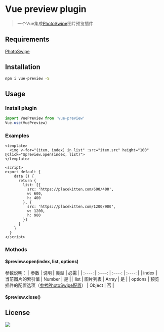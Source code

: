 # Vue preview plugin

> 一个Vue集成[PhotoSwipe](https://github.com/dimsemenov/PhotoSwipe)图片预览插件

## Requirements

[PhotoSwipe](https://github.com/dimsemenov/PhotoSwipe)

## Installation

``` bash
npm i vue-preview -S
```

## Usage

### Install plugin

``` javascript
import VuePreview from 'vue-preview'
Vue.use(VuePreview)
```

### Examples

``` vue
<template>
  <img v-for="(item, index) in list" :src="item.src" height="100" @click="$preview.open(index, list)">
</template>

<script>
export default {
    data () {
      return {
        list: [{
          src: 'https://placekitten.com/600/400',
          w: 600,
          h: 400
        }, {
          src: 'https://placekitten.com/1200/900',
          w: 1200,
          h: 900
        }]
      }
    }
  }
</script>
```

### Mothods

#### $preview.open(index, list, options)

参数说明：
| 参数        | 说明   |  类型  |  必需  |
| :----:    | :----:   | :----:  | :----:  |
| index     | 当前图片的索引值 |   Number     |    是    |
| list        |   图片列表   |   Array   |    是    |
| options        |    预览插件的配置选项（[参考PhotoSwipe配置](http://photoswipe.com/documentation/options.html)）    |  Object  |    否    |




#### $preview.close()


## License

![](https://img.shields.io/badge/license-MIT-blue.svg)

